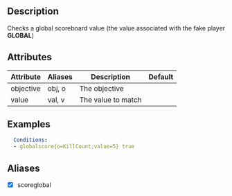 ## Description
Checks a global scoreboard value (the value associated with the fake player __GLOBAL__)


## Attributes

| Attribute | Aliases   | Description                                                          | Default |
|-----------|-----------|----------------------------------------------------------------------|---------|
| objective | obj, o    | The objective                                                        |         |
| value     | val, v    | The value to match                                                   |         |


## Examples
```yaml
  Conditions:
  - globalscore{o=KillCount;value=5} true
```


## Aliases
- [x] scoreglobal